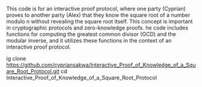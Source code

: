 This  code is for an interactive proof protocol, where one party (Cyprian) proves to another party (Alex) that they know the square root of a number modulo n without revealing the square root itself. 
This concept is important in cryptographic protocols and zero-knowledge proofs.
he code includes functions for computing the greatest common divisor (GCD) and the modular inverse, and it utilizes these functions in the context of an interactive proof protocol.

ig clone https://github.com/cypriansakwa/Interactive_Proof_of_Knowledge_of_a_Square_Root_Protocol.git
cd Interactive_Proof_of_Knowledge_of_a_Square_Root_Protocol
